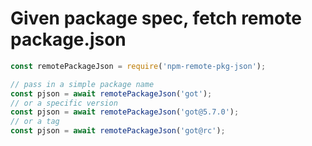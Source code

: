 # Given package spec, fetch remote package.json

```js
const remotePackageJson = require('npm-remote-pkg-json');

// pass in a simple package name
const pjson = await remotePackageJson('got');
// or a specific version
const pjson = await remotePackageJson('got@5.7.0');
// or a tag
const pjson = await remotePackageJson('got@rc');
```

